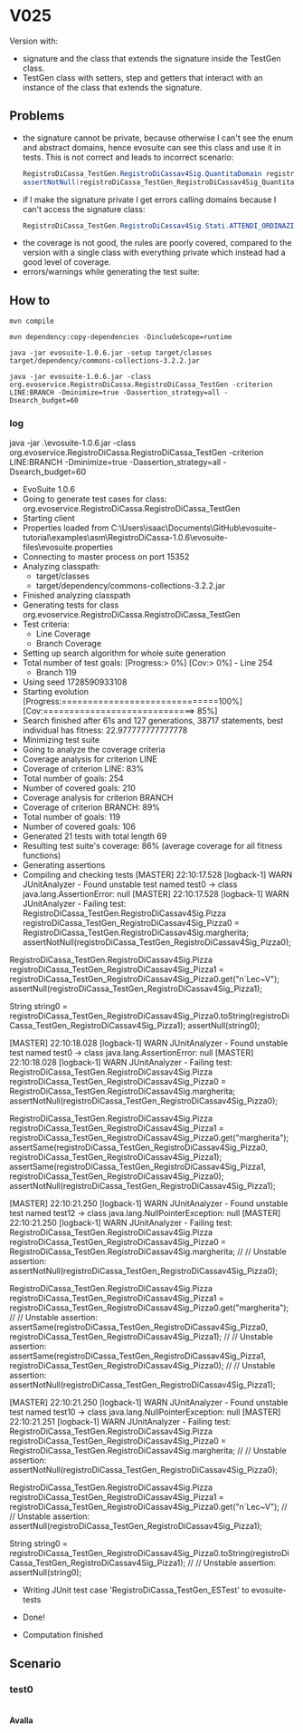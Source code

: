 # V025

Version with:
- signature and the class that extends the signature inside the TestGen class.
- TestGen class with setters, step and getters that interact with an instance of the class that 
extends the signature.

## Problems

- the signature cannot be private, because otherwise I can't see the enum and abstract domains, 
hence evosuite can see this class and use it in tests.
This is not correct and leads to incorrect scenario: 
  ```java
  RegistroDiCassa_TestGen.RegistroDiCassav4Sig.QuantitaDomain registroDiCassa_TestGen_RegistroDiCassav4Sig_QuantitaDomain0 = new RegistroDiCassa_TestGen.RegistroDiCassav4Sig.QuantitaDomain();
  assertNotNull(registroDiCassa_TestGen_RegistroDiCassav4Sig_QuantitaDomain0);
  ```
- if I make the signature private I get errors calling domains because I can't access the 
signature class:
  ```java
  RegistroDiCassa_TestGen.RegistroDiCassav4Sig.Stati.ATTENDI_ORDINAZIONI
  ```
- the coverage is not good, the rules are poorly covered, compared to the version with a single 
class with everything private which instead had a good level of coverage.
- errors/warnings while generating the test suite:

## How to
```shell
mvn compile
```
```shell
mvn dependency:copy-dependencies -DincludeScope=runtime
```
```shell
java -jar evosuite-1.0.6.jar -setup target/classes target/dependency/commons-collections-3.2.2.jar
```
```shell
java -jar evosuite-1.0.6.jar -class org.evoservice.RegistroDiCassa.RegistroDiCassa_TestGen -criterion LINE:BRANCH -Dminimize=true -Dassertion_strategy=all -Dsearch_budget=60
```

### log
java -jar .\evosuite-1.0.6.jar -class org.evoservice.RegistroDiCassa.RegistroDiCassa_TestGen -criterion LINE:BRANCH -Dminimize=true -Dassertion_strategy=all -Dsearch_budget=60
* EvoSuite 1.0.6
* Going to generate test cases for class: org.evoservice.RegistroDiCassa.RegistroDiCassa_TestGen
* Starting client
* Properties loaded from C:\Users\isaac\Documents\GitHub\evosuite-tutorial\examples\asm\RegistroDiCassa-1.0.6\evosuite-files\evosuite.properties
* Connecting to master process on port 15352
* Analyzing classpath:
  - target/classes
  - target/dependency/commons-collections-3.2.2.jar
* Finished analyzing classpath
* Generating tests for class org.evoservice.RegistroDiCassa.RegistroDiCassa_TestGen
* Test criteria:
  - Line Coverage
  - Branch Coverage
* Setting up search algorithm for whole suite generation
* Total number of test goals:
  [Progress:>                             0%] [Cov:>                                  0%]  - Line 254
  - Branch 119
* Using seed 1728590933108
* Starting evolution
  [Progress:==============================100%] [Cov:=============================>     85%]
* Search finished after 61s and 127 generations, 38717 statements, best individual has fitness: 22.977777777777778
* Minimizing test suite
* Going to analyze the coverage criteria
* Coverage analysis for criterion LINE
* Coverage of criterion LINE: 83%
* Total number of goals: 254
* Number of covered goals: 210
* Coverage analysis for criterion BRANCH
* Coverage of criterion BRANCH: 89%
* Total number of goals: 119
* Number of covered goals: 106
* Generated 21 tests with total length 69
* Resulting test suite's coverage: 86% (average coverage for all fitness functions)
* Generating assertions
* Compiling and checking tests
  [MASTER] 22:10:17.528 [logback-1] WARN  JUnitAnalyzer - Found unstable test named test0 -> class java.lang.AssertionError: null
  [MASTER] 22:10:17.528 [logback-1] WARN  JUnitAnalyzer - Failing test:
  RegistroDiCassa_TestGen.RegistroDiCassav4Sig.Pizza registroDiCassa_TestGen_RegistroDiCassav4Sig_Pizza0 = RegistroDiCassa_TestGen.RegistroDiCassav4Sig.margherita;
  assertNotNull(registroDiCassa_TestGen_RegistroDiCassav4Sig_Pizza0);

RegistroDiCassa_TestGen.RegistroDiCassav4Sig.Pizza registroDiCassa_TestGen_RegistroDiCassav4Sig_Pizza1 = registroDiCassa_TestGen_RegistroDiCassav4Sig_Pizza0.get("n`Lec~V");
assertNull(registroDiCassa_TestGen_RegistroDiCassav4Sig_Pizza1);

String string0 = registroDiCassa_TestGen_RegistroDiCassav4Sig_Pizza0.toString(registroDiCassa_TestGen_RegistroDiCassav4Sig_Pizza1);
assertNull(string0);


[MASTER] 22:10:18.028 [logback-1] WARN  JUnitAnalyzer - Found unstable test named test0 -> class java.lang.AssertionError: null
[MASTER] 22:10:18.028 [logback-1] WARN  JUnitAnalyzer - Failing test:
RegistroDiCassa_TestGen.RegistroDiCassav4Sig.Pizza registroDiCassa_TestGen_RegistroDiCassav4Sig_Pizza0 = RegistroDiCassa_TestGen.RegistroDiCassav4Sig.margherita;
assertNotNull(registroDiCassa_TestGen_RegistroDiCassav4Sig_Pizza0);

RegistroDiCassa_TestGen.RegistroDiCassav4Sig.Pizza registroDiCassa_TestGen_RegistroDiCassav4Sig_Pizza1 = registroDiCassa_TestGen_RegistroDiCassav4Sig_Pizza0.get("margherita");
assertSame(registroDiCassa_TestGen_RegistroDiCassav4Sig_Pizza0, registroDiCassa_TestGen_RegistroDiCassav4Sig_Pizza1);
assertSame(registroDiCassa_TestGen_RegistroDiCassav4Sig_Pizza1, registroDiCassa_TestGen_RegistroDiCassav4Sig_Pizza0);
assertNotNull(registroDiCassa_TestGen_RegistroDiCassav4Sig_Pizza1);


[MASTER] 22:10:21.250 [logback-1] WARN  JUnitAnalyzer - Found unstable test named test12 -> class java.lang.NullPointerException: null
[MASTER] 22:10:21.250 [logback-1] WARN  JUnitAnalyzer - Failing test:
RegistroDiCassa_TestGen.RegistroDiCassav4Sig.Pizza registroDiCassa_TestGen_RegistroDiCassav4Sig_Pizza0 = RegistroDiCassa_TestGen.RegistroDiCassav4Sig.margherita;
//  // Unstable assertion: assertNotNull(registroDiCassa_TestGen_RegistroDiCassav4Sig_Pizza0);

RegistroDiCassa_TestGen.RegistroDiCassav4Sig.Pizza registroDiCassa_TestGen_RegistroDiCassav4Sig_Pizza1 = registroDiCassa_TestGen_RegistroDiCassav4Sig_Pizza0.get("margherita");
//  // Unstable assertion: assertSame(registroDiCassa_TestGen_RegistroDiCassav4Sig_Pizza0, registroDiCassa_TestGen_RegistroDiCassav4Sig_Pizza1);
//  // Unstable assertion: assertSame(registroDiCassa_TestGen_RegistroDiCassav4Sig_Pizza1, registroDiCassa_TestGen_RegistroDiCassav4Sig_Pizza0);
//  // Unstable assertion: assertNotNull(registroDiCassa_TestGen_RegistroDiCassav4Sig_Pizza1);


[MASTER] 22:10:21.250 [logback-1] WARN  JUnitAnalyzer - Found unstable test named test10 -> class java.lang.NullPointerException: null
[MASTER] 22:10:21.251 [logback-1] WARN  JUnitAnalyzer - Failing test:
RegistroDiCassa_TestGen.RegistroDiCassav4Sig.Pizza registroDiCassa_TestGen_RegistroDiCassav4Sig_Pizza0 = RegistroDiCassa_TestGen.RegistroDiCassav4Sig.margherita;
//  // Unstable assertion: assertNotNull(registroDiCassa_TestGen_RegistroDiCassav4Sig_Pizza0);

RegistroDiCassa_TestGen.RegistroDiCassav4Sig.Pizza registroDiCassa_TestGen_RegistroDiCassav4Sig_Pizza1 = registroDiCassa_TestGen_RegistroDiCassav4Sig_Pizza0.get("n`Lec~V");
//  // Unstable assertion: assertNull(registroDiCassa_TestGen_RegistroDiCassav4Sig_Pizza1);

String string0 = registroDiCassa_TestGen_RegistroDiCassav4Sig_Pizza0.toString(registroDiCassa_TestGen_RegistroDiCassav4Sig_Pizza1);
//  // Unstable assertion: assertNull(string0);


* Writing JUnit test case 'RegistroDiCassa_TestGen_ESTest' to evosuite-tests
* Done!

* Computation finished

## Scenario
### test0
```
```
#### Avalla
```
```
